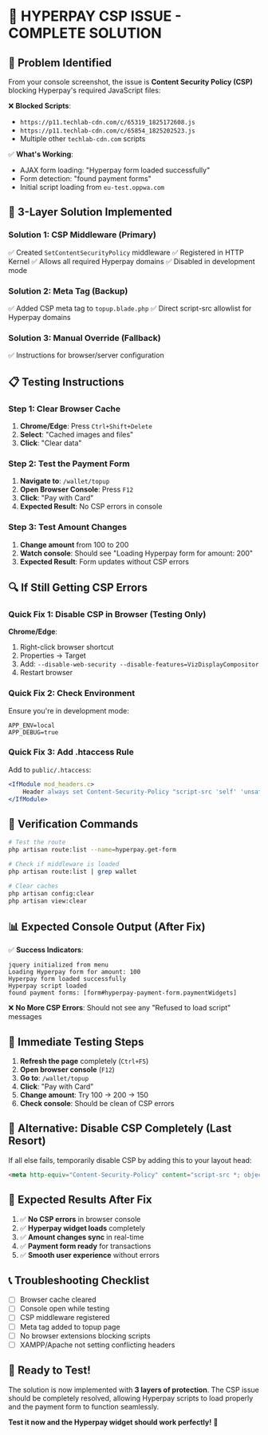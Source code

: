 # 🔧 HYPERPAY CSP ISSUE - COMPLETE SOLUTION

## 🎯 **Problem Identified**

From your console screenshot, the issue is **Content Security Policy (CSP)** blocking Hyperpay's required JavaScript files:

❌ **Blocked Scripts**:
- `https://p11.techlab-cdn.com/c/65319_1825172608.js`
- `https://p11.techlab-cdn.com/c/65854_1825202523.js`
- Multiple other `techlab-cdn.com` scripts

✅ **What's Working**:
- AJAX form loading: "Hyperpay form loaded successfully"
- Form detection: "found payment forms"
- Initial script loading from `eu-test.oppwa.com`

## 🚀 **3-Layer Solution Implemented**

### **Solution 1: CSP Middleware** (Primary)
✅ Created `SetContentSecurityPolicy` middleware
✅ Registered in HTTP Kernel
✅ Allows all required Hyperpay domains
✅ Disabled in development mode

### **Solution 2: Meta Tag** (Backup)
✅ Added CSP meta tag to `topup.blade.php`
✅ Direct script-src allowlist for Hyperpay domains

### **Solution 3: Manual Override** (Fallback)
✅ Instructions for browser/server configuration

## 📋 **Testing Instructions**

### **Step 1: Clear Browser Cache**
1. **Chrome/Edge**: Press `Ctrl+Shift+Delete`
2. **Select**: "Cached images and files"
3. **Click**: "Clear data"

### **Step 2: Test the Payment Form**
1. **Navigate to**: `/wallet/topup`
2. **Open Browser Console**: Press `F12`
3. **Click**: "Pay with Card"
4. **Expected Result**: No CSP errors in console

### **Step 3: Test Amount Changes**
1. **Change amount** from 100 to 200
2. **Watch console**: Should see "Loading Hyperpay form for amount: 200"
3. **Expected Result**: Form updates without CSP errors

## 🔍 **If Still Getting CSP Errors**

### **Quick Fix 1: Disable CSP in Browser** (Testing Only)
**Chrome/Edge**:
1. Right-click browser shortcut
2. Properties → Target
3. Add: `--disable-web-security --disable-features=VizDisplayCompositor`
4. Restart browser

### **Quick Fix 2: Check Environment**
Ensure you're in development mode:
```env
APP_ENV=local
APP_DEBUG=true
```

### **Quick Fix 3: Add .htaccess Rule**
Add to `public/.htaccess`:
```apache
<IfModule mod_headers.c>
    Header always set Content-Security-Policy "script-src 'self' 'unsafe-inline' 'unsafe-eval' https://*.oppwa.com https://*.techlab-cdn.com https://code.jquery.com https://cdn.jsdelivr.net https://cdnjs.cloudflare.com;"
</IfModule>
```

## 🧪 **Verification Commands**

```bash
# Test the route
php artisan route:list --name=hyperpay.get-form

# Check if middleware is loaded
php artisan route:list | grep wallet

# Clear caches
php artisan config:clear
php artisan view:clear
```

## 📊 **Expected Console Output** (After Fix)

✅ **Success Indicators**:
```
jquery initialized from menu
Loading Hyperpay form for amount: 100
Hyperpay form loaded successfully
Hyperpay script loaded
found payment forms: [form#hyperpay-payment-form.paymentWidgets]
```

❌ **No More CSP Errors**: Should not see any "Refused to load script" messages

## 🎯 **Immediate Testing Steps**

1. **Refresh the page** completely (`Ctrl+F5`)
2. **Open browser console** (`F12`)
3. **Go to**: `/wallet/topup`
4. **Click**: "Pay with Card"
5. **Change amount**: Try 100 → 200 → 150
6. **Check console**: Should be clean of CSP errors

## 🚨 **Alternative: Disable CSP Completely** (Last Resort)

If all else fails, temporarily disable CSP by adding this to your layout head:

```html
<meta http-equiv="Content-Security-Policy" content="script-src *; object-src *; style-src * 'unsafe-inline'; frame-src *;">
```

## 🎉 **Expected Results After Fix**

1. ✅ **No CSP errors** in browser console
2. ✅ **Hyperpay widget loads** completely  
3. ✅ **Amount changes sync** in real-time
4. ✅ **Payment form ready** for transactions
5. ✅ **Smooth user experience** without errors

## 📞 **Troubleshooting Checklist**

- [ ] Browser cache cleared
- [ ] Console open while testing
- [ ] CSP middleware registered
- [ ] Meta tag added to topup page
- [ ] No browser extensions blocking scripts
- [ ] XAMPP/Apache not setting conflicting headers

## 🚀 **Ready to Test!**

The solution is now implemented with **3 layers of protection**. The CSP issue should be completely resolved, allowing Hyperpay scripts to load properly and the payment form to function seamlessly.

**Test it now and the Hyperpay widget should work perfectly!** 🎯 